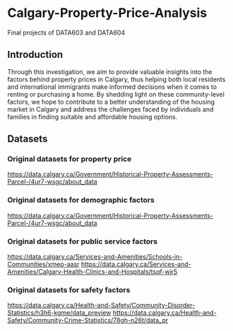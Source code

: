 # Calgary-Property-Price-Analysis
Final projects of DATA603 and DATA604
## Introduction
Through this investigation, we aim to provide valuable insights into the factors behind property prices in Calgary, thus helping both local residents and international immigrants make informed decisions when it comes to renting or purchasing a home. By shedding light on these community-level factors, we hope to contribute to a better understanding of the housing market in Calgary and address the challenges faced by individuals and families in finding suitable and affordable housing options.

## Datasets

### Original datasets for property price

https://data.calgary.ca/Government/Historical-Property-Assessments-Parcel-/4ur7-wsgc/about_data

### Original datasets for demographic factors
https://data.calgary.ca/Government/Historical-Property-Assessments-Parcel-/4ur7-wsgc/about_data

### Original datasets for public service factors
https://data.calgary.ca/Services-and-Amenities/Schools-in-Communities/xmep-aasr
https://data.calgary.ca/Services-and-Amenities/Calgary-Health-Clinics-and-Hospitals/tsqf-wjr5

### Original datasets for safety factors
https://data.calgary.ca/Health-and-Safety/Community-Disorder-Statistics/h3h6-kgme/data_preview
https://data.calgary.ca/Health-and-Safety/Community-Crime-Statistics/78gh-n26t/data_pr
